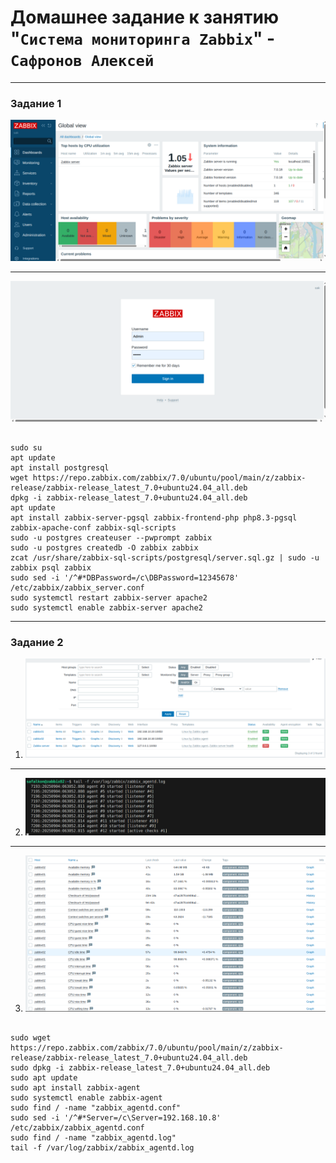 # Домашнее задание к занятию "`Система мониторинга Zabbix`" - `Сафронов Алексей`

---


### Задание 1

![скриншот](img/1.png)

---
![скриншот](img/2.png)

```

sudo su
apt update
apt install postgresql
wget https://repo.zabbix.com/zabbix/7.0/ubuntu/pool/main/z/zabbix-release/zabbix-release_latest_7.0+ubuntu24.04_all.deb
dpkg -i zabbix-release_latest_7.0+ubuntu24.04_all.deb
apt update
apt install zabbix-server-pgsql zabbix-frontend-php php8.3-pgsql zabbix-apache-conf zabbix-sql-scripts
sudo -u postgres createuser --pwprompt zabbix
sudo -u postgres createdb -O zabbix zabbix
zcat /usr/share/zabbix-sql-scripts/postgresql/server.sql.gz | sudo -u zabbix psql zabbix
sudo sed -i '/^#*DBPassword=/c\DBPassword=12345678' /etc/zabbix/zabbix_server.conf
sudo systemctl restart zabbix-server apache2
sudo systemctl enable zabbix-server apache2

```


----

### Задание 2

1. ![скриншот](img/4.png)
---
2. ![скриншот](img/5.png)
---
3. ![скриншот](img/6.png)



```

sudo wget https://repo.zabbix.com/zabbix/7.0/ubuntu/pool/main/z/zabbix-release/zabbix-release_latest_7.0+ubuntu24.04_all.deb
sudo dpkg -i zabbix-release_latest_7.0+ubuntu24.04_all.deb
sudo apt update
sudo apt install zabbix-agent
sudo systemctl enable zabbix-agent
sudo find / -name "zabbix_agentd.conf"
sudo sed -i '/^#*Server=/c\Server=192.168.10.8' /etc/zabbix/zabbix_agentd.conf
sudo find / -name "zabbix_agentd.log"
tail -f /var/log/zabbix/zabbix_agentd.log

```
